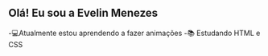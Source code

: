 ## Olá! Eu sou a Evelin Menezes

-💻Atualmente estou aprendendo a fazer animações
-📚 Estudando HTML e CSS
